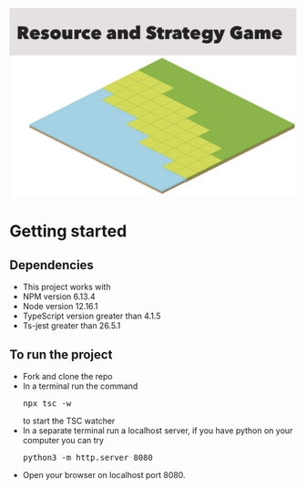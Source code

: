 ![](/roadTiles_v2/png/index.png)

# Getting started 
## Dependencies 
- This project works with 
- NPM version 6.13.4
- Node version 12.16.1
- TypeScript version greater than 4.1.5
- Ts-jest greater than 26.5.1

## To run the project 
- Fork and clone the repo
- In a terminal run the command <pre>npx tsc -w</pre> to start the TSC watcher
- In a separate terminal run a localhost server, if you have python on your computer you can try <pre>python3 -m http.server 8080</pre>
- Open your browser on localhost port 8080.
